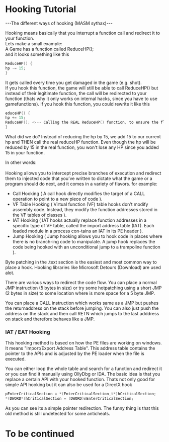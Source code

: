 # Hooking Tutorial
---The different ways of hooking (MASM sythax)---<br>


Hooking means basically that you interrupt a function call and redirect it to your function.  
Lets make a small example:  
A Game has a function called ReduceHP();  
and it looks something like this  
```c
ReduceHP() {
hp -= 15;
}
```
It gets called every time you get damaged in the game (e.g. shot).  
If you hook this function, the game will still be able to call ReduceHP() but instead of their legitimate function, the call will be redirected to your function (thats why it only works on internal hacks, since you have to use gamefunctions).
If you hook this function, you could rewrite it like this  
```c
educeHP() {
hp += 15;
ReduceHP(); <--- Calling the REAL ReduceHP() function, to ensure the flow of the game won't change.
}
```
What did we do? Instead of reducing the hp by 15, we add 15 to our current hp and THEN call the real reduceHP function. Even though the hp will be reduced by 15 in the real function, you won't lose any HP since you added 15 in your function.  

In other words:   <br><br>
Hooking allows you to intercept precise branches of execution and redirect them to injected code that you’ve written to dictate what the game or a program should do next, and it comes in a variety of flavors. for example:    
* Call Hooking ( A call hook directly modifies the target of a CALL operation to point to a new piece of code ).
* VF Table Hooking ( Virtual function (VF) table hooks don’t modify assembly code. Instead, they modify the function addresses stored in the VF tables of classes ).
* IAT Hooking ( IAT hooks actually replace function addresses in a specific type of VF table, called the import address table (IAT). Each loaded module in a process con-tains an IAT in its PE header ).
* Jump Hooking ( Jump hooking allows you to hook code in places where there is no branch-ing code to manipulate. A jump hook replaces the code being hooked with an unconditional jump to a trampoline function ).



Byte patching in the .text section is the easiest and most common way to place a hook.
Hooking libraries like Microsoft Detours (Download) are used alot.<br>

There are various ways to redirect the code flow. You can place a normal JMP instruction (5 bytes in size) or try some hotpatching using a short JMP (2 bytes in size) to some location where is more space for a 5 byte JMP.<br>

You can place a CALL instruction which works same as a JMP but pushes the returnaddress on the stack before jumping. You can also just push the address on the stack and then call RETN which jumps to the last adddress on stack and therefore behaves like a JMP.


### IAT / EAT Hooking
This hooking method is based on how the PE files are working on windows.
It means "Import/Export Address Table". This address table contains the pointer to the APIs and is adjusted by the PE loader when the file is executed.<br>

You can either loop the whole table and search for a function and redirect it or you can find it manually using OllyDbg or IDA.
The basic idea is that you replace a certain API with your hooked function. Thats not only good for simple API hooking but it can also be used for a DirectX hook<br>
```c
pEnterCriticalSection = *(EnterCriticalSection_t*)hCriticalSection;
*(DWORD*)hCriticalSection = (DWORD)nEnterCriticalSection;
```
As you can see its a simple pointer redirection. The funny thing is that this old method is still undetected for some anticheats.

# To be continued
